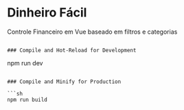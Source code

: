 # Dinheiro Fácil

Controle Financeiro em Vue baseado em filtros e categorias

```

### Compile and Hot-Reload for Development

```
npm run dev
```

### Compile and Minify for Production

```sh
npm run build
```

